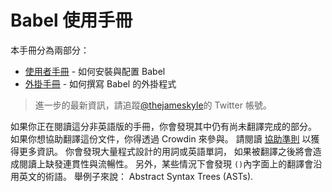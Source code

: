 # Babel 使用手冊

本手冊分為兩部分：

  * [使用者手冊](user-handbook.md) - 如何安裝與配置 Babel
  * [外掛手冊](plugin-handbook.md) - 如何撰寫 Babel 的外掛程式

> 進一步的最新資訊，請追蹤[@thejameskyle](https://twitter.com/thejameskyle)的 Twitter 帳號。

如果你正在閱讀這分非英語版的手冊，你會發現其中仍有尚未翻譯完成的部分。 如果你想協助翻譯這份文件，你得透過 Crowdin 來參與。 請閱讀 [協助準則](/CONTRIBUTING.md) 以獲得更多資訊。 你會發現大量程式設計的用詞或英語單詞， 如果被翻譯之後將會造成閱讀上缺發連貫性與流暢性。 另外，某些情況下會發現 `()`內字面上的翻譯會沿用英文的術語。 舉例子來說： Abstract Syntax Trees (ASTs).